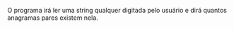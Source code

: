 O programa irá ler uma string qualquer digitada pelo usuário e dirá quantos anagramas pares existem nela.
